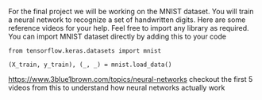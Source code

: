 For the final project we will be working on the MNIST dataset. You will train a neural network to recognize a set of handwritten digits. Here are some reference videos for your help. Feel free to import any library as required. You can import MNIST dataset directly by adding this to your code 

```from tensorflow.keras.datasets import mnist ```

```(X_train, y_train), (_, _) = mnist.load_data()```

https://www.3blue1brown.com/topics/neural-networks checkout the first 5 videos from this to understand how neural networks actually work